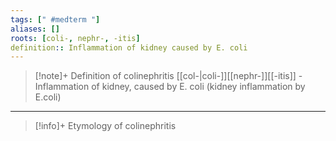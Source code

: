 ```yaml
---
tags: [" #medterm "]
aliases: []
roots: [coli-, nephr-, -itis]
definition:: Inflammation of kidney caused by E. coli
---
```

>[!note]+ Definition of colinephritis
> [[col-|coli-]][[nephr-]][[-itis]] - Inflammation of kidney, caused by E. coli (kidney inflammation by E.coli)
___
>[!info]+ Etymology of colinephritis

